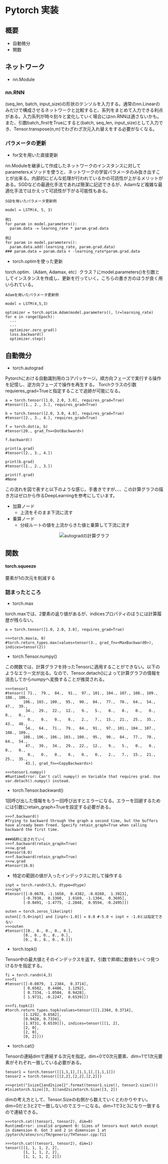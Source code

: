 # Pytorch 実装

## 概要
- 自動微分
- 関数

## ネットワーク
- nn.Module

### nn.RNN
(seq_len, batch, input_size)の形状のテンソルを入力する。通常のnn.Linearのみだけで構成させるネットワークと比較すると、系列をまとめて入力できる利点がある。入力系列が時々刻々と変化していく場合にはnn.RNNは適さないかも。また、引数batch_firstをTrueにすると(batch, seq_len, input_size)として入力でき、Tensor.transpose(n,m)でわざわざ次元入れ替えをする必要がなくなる。

### パラメータの更新
- for文を用いた直接更新

nn.Moduleを継承して作成したネットワークのインスタンスに対してparametersメソッドを使うと、ネットワークの学習パラメータのみ抜き出すことが出来る。内部的にどんな処理が行われているかの可読性が上がるメリットがある。SGDなどの最適化手法であれば簡潔に記述できるが、Adamなど複雑な最適化手法ではかえって可読性が下がる可能性もある。

```
SGDを用いたパラメータ更新例

model = LSTM(4, 5, 3)

例1
for param in model.parameters():
  param.data -= learnng_rate * param.grad.data

例2
for param in model.parameters():
  param.data.add(-learning_rate, param.grad.data)
### param.data = param.data + -learning_rate*param.grad.data
```

- torch.optimを使った更新

torch.optim.（Adam, Adamax, etc）クラス？にmodel.parameters()を引数としてインスタンスを作成し、更新を行っていく。こちらの書き方のほうが良く用いられている。

```
Adamを用いたパラメータ更新例

model = LSTM(4,5,3)

optimizer = torch.optim.Adam(model.parameters(), lr=learning_rate)
for e in range(Epoch):
  ---
  ---
  optimizer.zero_grad()
  loss.backward()
  optimizer.step()
```

## 自動微分
- torch.autograd

Pytorchにおける自動識別用のコアパッケージ。順方向フェーズで実行する操作を記憶し、逆方向フェーズで操作を再生する。
Torchクラスの引数requieres_grad=Trueと指定することで追跡が可能になる。

```
a = torch.tensor([1.0, 2.0, 3.0], requires_grad=True)
#tensor([1., 2., 3.], requires_grad=True)

b = torch.tensor([2.0, 3.0, 4.0], requires_grad=True)
#tensor([2., 3., 4.], requires_grad=True)

f = torch.dot(a, b)
#tensor(20., grad_fn=<DotBackward>)

f.backward()

print(a.grad)
#tensor([2., 3., 4.])

print(b.grad)
#tensor([1., 2., 3.])

print(f.grad)
#None
```

この流れを図で表すと以下のような感じ。手書きですが、、、この計算グラフの描き方はゼロから作るDeepLearningを参考にしています。

- 加算ノード
  - 上流をそのまま下流に流す
- 乗算ノード
  - 分岐ルートの値を上流からきた値と乗算して下流に流す

<div align="center">
<img src="https://github.com/Ry-Kurihara/spytorch/blob/images/pytorchgrad1.png" alt="autogradの計算グラフ" title="autogradの計算グラフ">
</div>

## 関数
#### torch.squeeze
要素が1の次元を削減する

### 詰まったところ

- torch.max

torch.maxでは、2要素の返り値があるが、indicesプロパティのほうには計算履歴が残らない。

```
a = torch.tensor([1.0, 2.0, 3.0], requires_grad=True)

>>>torch.max(a, 0)
#torch.return_types.max(values=tensor(3., grad_fn=<MaxBackward0>), indices=tensor(2))
```

- torch.Tensor.numpy()

この関数では、計算グラフを持ったTensorに適用することができない。以下のようなエラー文が出る。なので、Tensor.detach()によって計算グラフの情報を消去してからnumpyへ変換することが推奨される。

```
>>>tensor1
#tensor([ 71.,  79.,  84.,  91.,  97., 101., 104., 107., 108., 109., 108., 106.,
        106., 103., 100.,  95.,  90.,  84.,  77.,  70.,  64.,  54.,  47.,  39.,
         34.,  29.,  22.,  12.,   9.,   5.,   0.,   0.,   0.,   0.,   0.,   0.,
          0.,   0.,   0.,   0.,   2.,   7.,  15.,  21.,  25.,  35.,  43.,  48.,
         54.,  64.,  71.,  79.,  84.,  91.,  97., 101., 104., 107., 108., 109.,
        108., 106., 106., 103., 100.,  95.,  90.,  84.,  77.,  70.,  64.,  54.,
         47.,  39.,  34.,  29.,  22.,  12.,   9.,   5.,   0.,   0.,   0.,   0.,
          0.,   0.,   0.,   0.,   0.,   0.,   2.,   7.,  15.,  21.,  25.,  35.,
         43.], grad_fn=<CopyBackwards>)

>>>tensor1.numpy()
#RuntimeError: Can't call numpy() on Variable that requires grad. Use var.detach().numpy() instead.
```

- torch.Tensor.backward()

1回呼び出した情報をもう一回呼び出すとエラーになる。エラーを回避するためには引数にretain_graph=Trueを設定する必要がある。

```
>>>f.backward()
#Trying to backward through the graph a second time, but the buffers have already been freed. Specify retain_graph=True when calling backward the first time.

###純粋に足されていく
>>>f.backward(retain_graph=True)
>>>w.grad
#tensor(8.0)
>>>f.backward(retain_graph=True)
>>>w.grad
#tensor(16.0)
```

- 特定の範囲の値が入ったインデックスに対して操作する

```
inpt = torch.randn(3,5, dtype=dtype)
>>>inpt
#tensor([[-0.0678, -1.1650,  0.4382, -0.0260,  1.3923],
        [-0.7038,  0.3360,  1.0169, -1.1304,  0.3695],
        [-0.0491, -1.4775, -2.2848,  0.9594, -0.2495]])

outen = torch.zeros_like(inpt)
outen[[-5.0<inpt] and [inpt<-1.0]] = 8.0 #-5.0 < inpt < -1.0とは指定できない
>>>outen
#tensor([[0., 8., 0., 0., 0.],
        [0., 0., 0., 8., 0.],
        [0., 8., 8., 0., 0.]])
```

- torch.topk()

Tensor中の最大値とそのインデックスを返す。引数で昇順に数値をいくつ見つけるかを指定する。

```
fi = torch.randn(4,3)
>>>fi
#tensor([[-0.0879,  1.2384,  0.3714],
        [ 0.6582,  0.4486,  1.1292],
        [ 0.7334, -1.0504,  0.9428],
        [ 1.9731, -0.2247,  0.6539]])

>>>fi.topk(2)
#torch.return_types.topk(values=tensor([[1.2384, 0.3714],
        [1.1292, 0.6582],
        [0.9428, 0.7334],
        [1.9731, 0.6539]]), indices=tensor([[1, 2],
        [2, 0],
        [2, 0],
        [0, 2]]))
```

- torch.cat()

Tensorの連結dimで連結する次元を指定。dim=0で0次元要素、dim=1で1次元要素がそれぞれ一致している必要がある。

```
tensor1 = torch.tensor([[1,1,1],[1,1,1],[1,1,1]])
tensor2 = torch.tensor([[2,2],[2,2],[2,2]])

>>>print("1size{}and2size{}".format(tensor1.size(), tensor2.size()))
#1sizetorch.Size([3, 3])and2sizetorch.Size([3, 2])
```

dimの考え方として、Tensor.Sizeの右側から数えていくとわかりやすい。dim=0だと3と2で一致しないのでエラーになる。dim=1で3と3になり一致するので連結できる。

```
>>>torch.cat((tensor1, tensor2), dim=0)
RuntimeError: invalid argument 0: Sizes of tensors must match except in dimension 0. Got 3 and 2 in dimension 1 at /pytorch/aten/src/TH/generic/THTensor.cpp:711

>>>torch.cat((tensor1, tensor2), dim=1)
tensor([[1, 1, 1, 2, 2],
        [1, 1, 1, 2, 2],
        [1, 1, 1, 2, 2]])
```
